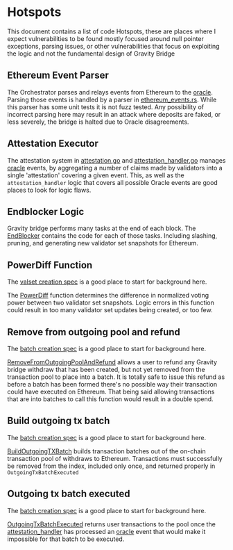 # Hotspots

This document contains a list of code Hotspots, these are places where I expect vulnerabilities to be found mostly focused around null pointer exceptions, parsing issues, or other vulnerabilities that focus on exploiting the logic and not the fundamental design of Gravity Bridge

## Ethereum Event Parser

The Orchestrator parses and relays events from Ethereum to the [oracle](/docs/design/oracle.md). Parsing those events is handled by a parser in [ethereum_events.rs](/orchestrator/gravity_utils/strc/types/ethereum_events.rs). While this parser has some unit tests it is not fuzz tested. Any possibility of incorrect parsing here may result in an attack where deposits are faked, or less severely, the bridge is halted due to Oracle disagreements.

## Attestation Executor

The attestation system in [attestation.go](/module/x/gravity/keeper/attestation.go) and [attestation_handler.go](/module/x/gravity/keeper/attestation_handler.go) manages [oracle](/docs/design/oracle.md) events, by aggregating a number of claims made by validators into a single 'attestation' covering a given event. This, as well as the `attestation_handler` logic that covers all possible Oracle events are good places to look for logic flaws.

## Endblocker Logic

Gravity bridge performs many tasks at the end of each block. The [EndBlocker](/module/x/gravity/abci.go) contains the code for each of those tasks. Including slashing, pruning, and generating new validator set snapshots for Ethereum.

## PowerDiff Function

The [valset creation spec](/spec/valset-creation-spec.md) is a good place to start for background here.

The [PowerDiff](/module/x/gravity/types/types.go) function determines the difference in normalized voting power between two validator set snapshots. Logic errors in this function could result in too many validator set updates being created, or too few.

## Remove from outgoing pool and refund

The [batch creation spec](/spec/batch-creation-spec.md) is a good place to start for background here.

[RemoveFromOutgoingPoolAndRefund](/module/x/gravity/keeper/pool.go) allows a user to refund any Gravity bridge withdraw that has been created, but not yet removed from the transaction pool to place into a batch. It is totally safe to issue this refund as before a batch has been formed there's no possible way their transaction could have executed on Ethereum. That being said allowing transactions that are into batches to call this function would result in a double spend.

## Build outgoing tx batch

The [batch creation spec](/spec/batch-creation-spec.md) is a good place to start for background here.

[BuildOutgoingTXBatch](/module/x/gravity/keeper/batch.go) builds transaction batches out of the on-chain transaction pool of withdraws to Ethereum. Transactions must successfully be removed from the index, included only once, and returned properly in `OutgoingTxBatchExecuted`

## Outgoing tx batch executed

The [batch creation spec](/spec/batch-creation-spec.md) is a good place to start for background here.

[OutgoingTxBatchExecuted](/module/x/gravity/keeper/batch.go) returns user transactions to the pool once the [attestation_handler](/module/x/gravity/keeper/attestation_handler.go) has processed an [oracle](/docs/design/oracle.md) event that would make it impossible for that batch to be executed.
